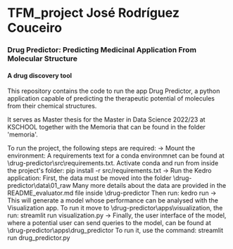 # TFM_project José Rodríguez Couceiro
### Drug Predictor: Predicting Medicinal Application From Molecular Structure
#### A drug discovery tool

This repository contains the code to run the app Drug Predictor,
a python application capable of predicting the therapeutic potential of molecules from their chemical structures.

It serves as Master thesis for the Master in Data Science 2022/23 at KSCHOOL together with the Memoria that can be found in the folder 'memoria'.

To run the project, the following steps are required:
 -> Mount the environment:
     A requirements text for a conda environmnet can be found at \drug-predictor\src\requirements.txt.
     Activate conda and run from inside the project's folder:
          pip install -r src/requirements.txt
 -> Run the Kedro application:
     First, the data must be moved into the folder \drug-predictor\data\01_raw
     Many more details about the data are provided in the README_evaluator.md file inside \drug-predictor
     Then run:
         kedro run
 -> This will generate a model whose performance can be analysed with the Visualization app.
      To run it move to \drug-predictor\apps\visualization, the run:
          streamlit run visualization.py
 -> Finally, the user interface of the model, where a potential user can send queries to the model, can be found at \drug-predictor\apps\drug_predictor
     To run it, use the command:
         streamlit run drug_predictor.py

